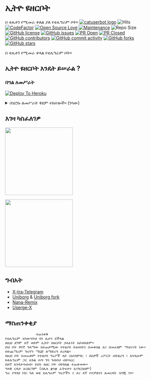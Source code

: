 # ኢትዮ ዩዘርቦት
በ ቴሌቶን የሚመራ ቀለል ያለ የቴሌግራም ቦት።
[![catuserbot logo](https://telegra.ph/file/b7dc845e3a48cde0d7bb1.jpg)](https://dashboard.heroku.com/new?button-url=https%3A%2F%2Fgithub.com%2Fsandy1709%2Fcatuserbot%2Ftree%2Fbugs&template=https%3A%2F%2Fgithub.com%2Fsandy1709%2Fcatuserbot)
![Hits](https://hitcounter.pythonanywhere.com/count/tag.svg?url=https%3A%2F%2Fgithub.com%2FJisan09%2Fcatuserbot)
[![CodeFactor](https://www.codefactor.io/repository/github/Jisan09/catuserbot/badge?&style=flat-square)](https://www.codefactor.io/repository/github/Jisan09/catuserbot)
[![Open Source Love](https://badges.frapsoft.com/os/v2/open-source.png?v=103)](https://github.com/ellerbrock/open-source-badges/)
[![Maintenance](https://img.shields.io/badge/Maintained%3F-yes-green?&style=flat-square)](https://GitHub.com/Jisan09/catuserbot/graphs/commit-activity) 
![Repo Size](https://img.shields.io/github/repo-size/Jisan09/catuserbot?&style=flat-square&logo=github)
[![GitHub license](https://img.shields.io/github/license/Jisan09/catuserbot?&style=flat-square&logo=github)](https://github.com/Jisan09/catuserbot/blob/master/LICENSE)
[![GitHub issues](https://img.shields.io/github/issues/Jisan09/catuserbot?&style=flat-square&logo=github)](https://github.com/Jisan09/catuserbot/issues)
[![PR Open](https://img.shields.io/github/issues-pr/Jisan09/catuserbot?&style=flat-square&logo=github)](https://github.com/Jisan09/catuserbot/pulls)
[![PR Closed](https://img.shields.io/github/issues-pr-closed/Jisan09/catuserbot?&style=flat-square&logo=github)](https://github.com/Jisan09/catuserbot/pulls?q=is:closed)
[![GitHub contributors](https://img.shields.io/github/contributors/sandy1709/catuserbot?&style=flat-square&logo=github)](https://GitHub.com/sandy1709/catuserbot/graphs/contributors/)
[![GitHub commit activity](https://img.shields.io/github/commit-activity/m/Jisan09/catuserbot?&style=flat-square&logo=github)](https://github.com/Jisan09/catuserbot/graphs/commit-activity)
[![GitHub forks](https://img.shields.io/github/forks/Jisan09/catuserbot?&style=flat-square&logo=github)](https://github.com/Jisan09/catuserbot/fork)
[![GitHub stars](https://img.shields.io/github/stars/Jisan09/catuserbot?&style=flat-square&logo=github)](https://github.com/Jisan09/catuserbot/stargazers)



በ ቴሌቶን የሚመራ ቀላል የቴሌግራም ቦት።

## ኢትዮ ዩዘርቦት እንዴት ይሠራል ?
### በግል ለመሥራት

[![Deploy To Heroku](https://www.herokucdn.com/deploy/button.svg)](https://dashboard.heroku.com/new?template=https%3A%2F%2Fgithub.com%2FJisan09%2Fcatpack)

  <details>
    <summary>በሄሮኩ ለመሥራት ቅደም ተከተሎች። (ንካው)</summary>

  #### በመጀመሪያ እነዚህን ሰብሰብ አድርገህ ና
  1) Get App Id and Api Hash from [HERE](https://my.telegram.org) 
  2) Create a bot in [Bot Father](https://t.me/botfather) and get Bot Token
  3) Then Generate stringsession from [Repl](https://generatestringsession.sandeep1709.repl.run/).


  </details>
  
## እገዛ ካስፈለገዎ
   <a href="https://t.me/catuserbot17"><img src="https://img.shields.io/badge/Channel%20Support%3F-yes-green?&style=flat-square?&logo=telegram" width=220px></a></p>
   <a href="https://t.me/catuserbot_support"><img src="https://img.shields.io/badge/Group%20Support%3F-yes-green?&style=flat-square?&logo=telegram" width=220px></a></p>
   
## ግብአት
   - [X-tra-Telegram](https://github.com/Dark-Princ3/X-tra-Telegram)
   - [Uniborg](https://github.com/SpEcHiDe/UniBorg) & [Uniborg fork](https://github.com/ravana69/PornHub)
   - [Nana-Remix](https://github.com/pokurt/Nana-Remix)
   - [Userge-X](https://github.com/code-rgb/USERGE-X/)
   
## ማስጠንቀቂያ 

```
              ተጠንቀቅ
የቴሌግራም አካውንትህ ባን ሊሆን ይችላል
ለዚህ ደግሞ እኛ ወይም ኢትዮ ዩዘርቦት ኃላፊነት አይወስድም።
ይህ ቦት ዋነኛ ዓላማው ከተጠቃሚው የተለያዩ ትዕዛዛትን በመቀበል እና በመፈፀም ማዝናናት ነው።
በተጨማሪም ግሩፕን ማኔጅ ለማድረግ ይረዳል።
በዚህ ቦት በመጠቀም የተለያዩ ግሩፖች ላይ ብታስቸግር ፣ በሰዎች ሪፖርት ብትደረግ ፣ እንዲሁም ከቴሌግራም ጋር አጉል ሰጣ ገባ ገብተህ ብትባረር
በእኛ እንዳታሳብብ። ይህን ዩዘር ቦት በትክክል ተጠቀመው።
ግላዊ ርዳታ አናደርግም (በሌላ ቋንቋ ፈትፍተን አናጎርስህም)
ግራ የገባህ ነገር ካለ ወደ ቴሌግራም ግሩፓችን ና እና እኛ የተቻለንን ለመርዳት ዝግጁ ነን።
```
